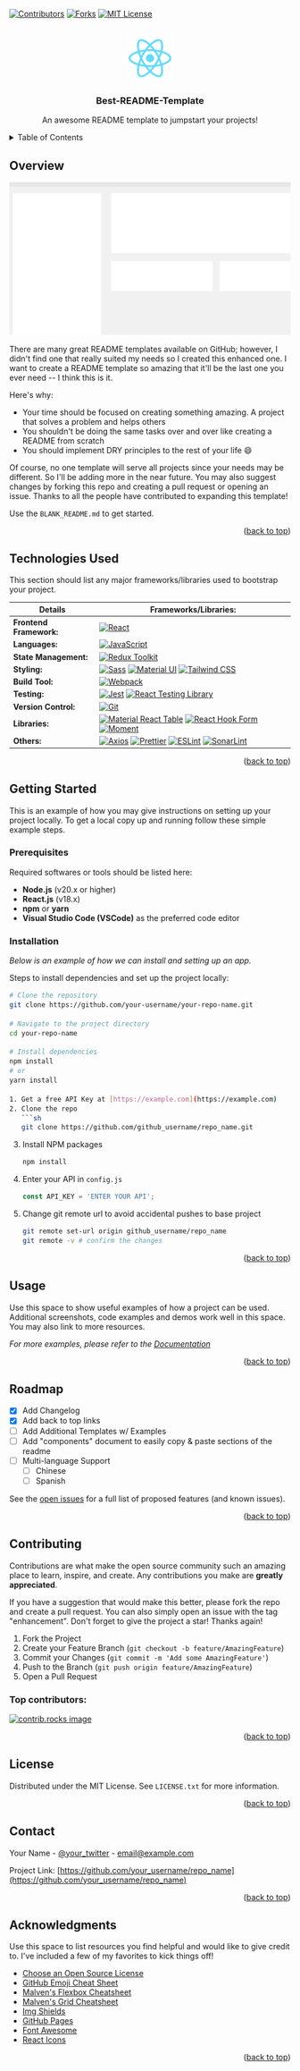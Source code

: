 <!-- Improved compatibility of back to top link -->
<a id="readme-top"></a>

<!-- PROJECT SHIELDS -->
[![Contributors][contributors-shield]][contributors-url]
[![Forks][forks-shield]][forks-url]
[![MIT License][license-shield]][license-url]


<!-- PROJECT LOGO -->
<br />
<div align="center"> 
  <img src="public/logo192.png" alt="Logo" width="80" height="80"> 
  <h3 align="center">Best-README-Template</h3>

  <p align="center">
    An awesome README template to jumpstart your projects!   
  </p>
</div>



<!-- TABLE OF CONTENTS -->
<details>
  <summary>Table of Contents</summary>
  <ol>
    <li><a href="#overview">Overview</a> </li>      
    <li><a href="#technologies-used">Technologies Used</a></li>
    <li>
      <a href="#getting-started">Getting Started</a>
      <ul>
        <li><a href="#prerequisites">Prerequisites</a></li>
        <li><a href="#installation">Installation</a></li>
      </ul>
    </li>
    <li><a href="#usage">Running the Application</a></li>
    <li><a href="#api">API Information</a></li>
    <li><a href="#testing">Testing </a></li>
    <li><a href="#contribution">Contribution</a></li>
    <li><a href="#license">License</a></li>   
  </ol>
</details>



<!-- ABOUT THE PROJECT -->
## Overview

[![Product Name Screen Shot][product-screenshot]](https://example.com)

There are many great README templates available on GitHub; however, I didn't find one that really suited my needs so I created this enhanced one. I want to create a README template so amazing that it'll be the last one you ever need -- I think this is it.

Here's why:
* Your time should be focused on creating something amazing. A project that solves a problem and helps others
* You shouldn't be doing the same tasks over and over like creating a README from scratch
* You should implement DRY principles to the rest of your life :smile:

Of course, no one template will serve all projects since your needs may be different. So I'll be adding more in the near future. You may also suggest changes by forking this repo and creating a pull request or opening an issue. Thanks to all the people have contributed to expanding this template!

Use the `BLANK_README.md` to get started.

<p align="right">(<a href="#readme-top">back to top</a>)</p>



## Technologies Used

This section should list any major frameworks/libraries used to bootstrap your project. 

| **Details** | **Frameworks/Libraries:**  |
|-------------------------|--------------------------------|
| **Frontend Framework:** | [![React][React.js]][React-url]  |
| **Languages:**          | [![JavaScript][JavaScript]][JavaScript-url] |
| **State Management:**   | [![Redux Toolkit][Redux Toolkit]][Redux-Toolkit-url] |
| **Styling:**            | [![Sass][Sass]][Sass-url] [![Material UI][Material UI]][Material-url] [![Tailwind CSS][Tailwind CSS]][Tailwind-url] |
| **Build Tool:**         | [![Webpack][Webpack]][Webpack-url] |
| **Testing:**            | [![Jest][Jest]][Jest-url] [![React Testing Library][React Testing Library]][React-Testing-Library-url] |
| **Version Control:**    | [![Git][Git]][Git-url] |
| **Libraries:**          | [![Material React Table][Material React Table]][Material-React-Table-url] [![React Hook Form][React Hook Form]][React-Hook-Form-url] [![Moment][Moment.js]][Moment-url] |
| **Others:**             | [![Axios][Axios]][Axios-url] [![Prettier][Prettier]][Prettier-url]  [![ESLint][ESLint]][ESLint-url] [![SonarLint][SonarLint]][SonarLint-url]  |

<p align="right">(<a href="#readme-top">back to top</a>)</p>


<!-- GETTING STARTED -->
## Getting Started

This is an example of how you may give instructions on setting up your project locally.
To get a local copy up and running follow these simple example steps.

### Prerequisites

Required softwares or tools should be listed here:
- **Node.js** (v20.x or higher)
- **React.js** (v18.x)
- **npm** or **yarn**
- **Visual Studio Code (VSCode)** as the preferred code editor

### Installation

_Below is an example of how we can install and setting up an app._

Steps to install dependencies and set up the project locally:
```bash
# Clone the repository
git clone https://github.com/your-username/your-repo-name.git

# Navigate to the project directory
cd your-repo-name

# Install dependencies
npm install
# or
yarn install

1. Get a free API Key at [https://example.com](https://example.com)
2. Clone the repo
   ```sh
   git clone https://github.com/github_username/repo_name.git
   ```
3. Install NPM packages
   ```sh
   npm install
   ```
4. Enter your API in `config.js`
   ```js
   const API_KEY = 'ENTER YOUR API';
   ```
5. Change git remote url to avoid accidental pushes to base project
   ```sh
   git remote set-url origin github_username/repo_name
   git remote -v # confirm the changes
   ```

<p align="right">(<a href="#readme-top">back to top</a>)</p>



<!-- USAGE EXAMPLES -->
## Usage

Use this space to show useful examples of how a project can be used. Additional screenshots, code examples and demos work well in this space. You may also link to more resources.

_For more examples, please refer to the [Documentation](https://example.com)_

<p align="right">(<a href="#readme-top">back to top</a>)</p>



<!-- ROADMAP -->
## Roadmap

- [x] Add Changelog
- [x] Add back to top links
- [ ] Add Additional Templates w/ Examples
- [ ] Add "components" document to easily copy & paste sections of the readme
- [ ] Multi-language Support
    - [ ] Chinese
    - [ ] Spanish

See the [open issues](https://github.com/othneildrew/Best-README-Template/issues) for a full list of proposed features (and known issues).

<p align="right">(<a href="#readme-top">back to top</a>)</p>



<!-- CONTRIBUTING -->
## Contributing

Contributions are what make the open source community such an amazing place to learn, inspire, and create. Any contributions you make are **greatly appreciated**.

If you have a suggestion that would make this better, please fork the repo and create a pull request. You can also simply open an issue with the tag "enhancement".
Don't forget to give the project a star! Thanks again!

1. Fork the Project
2. Create your Feature Branch (`git checkout -b feature/AmazingFeature`)
3. Commit your Changes (`git commit -m 'Add some AmazingFeature'`)
4. Push to the Branch (`git push origin feature/AmazingFeature`)
5. Open a Pull Request

### Top contributors:

<a href="https://github.com/othneildrew/Best-README-Template/graphs/contributors">
  <img src="https://contrib.rocks/image?repo=othneildrew/Best-README-Template" alt="contrib.rocks image" />
</a>

<p align="right">(<a href="#readme-top">back to top</a>)</p>



<!-- LICENSE -->
## License

Distributed under the MIT License. See `LICENSE.txt` for more information.

<p align="right">(<a href="#readme-top">back to top</a>)</p>



<!-- CONTACT -->
## Contact

Your Name - [@your_twitter](https://twitter.com/your_username) - email@example.com

Project Link: [https://github.com/your_username/repo_name](https://github.com/your_username/repo_name)

<p align="right">(<a href="#readme-top">back to top</a>)</p>



<!-- ACKNOWLEDGMENTS -->
## Acknowledgments

Use this space to list resources you find helpful and would like to give credit to. I've included a few of my favorites to kick things off!

* [Choose an Open Source License](https://choosealicense.com)
* [GitHub Emoji Cheat Sheet](https://www.webpagefx.com/tools/emoji-cheat-sheet)
* [Malven's Flexbox Cheatsheet](https://flexbox.malven.co/)
* [Malven's Grid Cheatsheet](https://grid.malven.co/)
* [Img Shields](https://shields.io)
* [GitHub Pages](https://pages.github.com)
* [Font Awesome](https://fontawesome.com)
* [React Icons](https://react-icons.github.io/react-icons/search)

<p align="right">(<a href="#readme-top">back to top</a>)</p>



<!-- MARKDOWN LINKS & IMAGES -->
[contributors-shield]: https://img.shields.io/github/contributors/othneildrew/Best-README-Template.svg?style=for-the-badge
[contributors-url]: https://github.com/othneildrew/Best-README-Template/graphs/contributors
[forks-shield]: https://img.shields.io/github/forks/othneildrew/Best-README-Template.svg?style=for-the-badge
[forks-url]: https://github.com/othneildrew/Best-README-Template/network/members
[license-shield]: https://img.shields.io/github/license/othneildrew/Best-README-Template.svg?style=for-the-badge
[license-url]: https://github.com/othneildrew/Best-README-Template/blob/master/LICENSE.txt


[product-screenshot]: public/screenshot.png

[React.js]: https://img.shields.io/badge/React-20232A?style=for-the-badge&logo=react&logoColor=61DAFB
[React-url]: https://reactjs.org/
[Material UI]: https://img.shields.io/badge/Material--UI-0081CB?style=for-the-badge&logo=mui&logoColor=white
[Material-url]: https://angular.io/
[Tailwind CSS]: https://img.shields.io/badge/Tailwind_CSS-06B6D4?style=for-the-badge&logo=tailwindcss&logoColor=white
[Tailwind-url]: https://angular.io/
[Sass]: https://img.shields.io/badge/Sass-CC6699?style=for-the-badge&logo=sass&logoColor=white
[Sass-url]: https://angular.io/
[Material React Table]: https://img.shields.io/badge/Material--React--Table-0081CB?style=for-the-badge&logo=mui&logoColor=white
[Material-React-Table-url]: https://angular.io/
[React Hook Form]: https://img.shields.io/badge/React--Hook--Form-EC5990?style=for-the-badge&logo=reacthookform&logoColor=white
[React-Hook-Form-url]: https://angular.io/
[Moment.js]: https://img.shields.io/badge/Moment.js-FF8300?style=for-the-badge&logo=moment&logoColor=white
[Moment-url]: https://angular.io/
[Redux Toolkit]: https://img.shields.io/badge/Redux_Toolkit-764ABC?style=for-the-badge&logo=redux&logoColor=white
[Redux-Toolkit-url]: https://angular.io/
[JavaScript]: https://img.shields.io/badge/JavaScript-F7DF1E?style=for-the-badge&logo=javascript&logoColor=black
[JavaScript-url]: https://angular.io/
[Axios]: https://img.shields.io/badge/Axios-5A29E4?style=for-the-badge&logo=axios&logoColor=white
[Axios-url]: https://angular.io/
[Webpack]: https://img.shields.io/badge/Webpack-8DD6F9?style=for-the-badge&logo=webpack&logoColor=black
[Webpack-url]: https://angular.io/
[Jest]: https://img.shields.io/badge/Jest-C21325?style=for-the-badge&logo=jest&logoColor=white
[Jest-url]: https://angular.io/
[React Testing Library]: https://img.shields.io/badge/React--Testing--Library-E33332?style=for-the-badge&logo=testing-library&logoColor=white
[React-Testing-Library-url]: https://angular.io/
[ESLint]: https://img.shields.io/badge/ESLint-4B32C3?style=for-the-badge&logo=eslint&logoColor=white
[ESLint-url]: https://angular.io/
[SonarLint]: https://img.shields.io/badge/SonarLint-CB2029?style=for-the-badge&logo=sonarlint&logoColor=white
[SonarLint-url]: https://angular.io/
[Prettier]: https://img.shields.io/badge/Prettier-F7B93E?style=for-the-badge&logo=prettier&logoColor=white
[Prettier-url]: https://angular.io/
[Git]: https://img.shields.io/badge/Git-F05032?style=for-the-badge&logo=git&logoColor=white
[Git-url]: https://angular.io/









